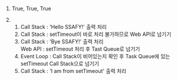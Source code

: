 1. True, True, True

2. 1. Call Stack : 'Hello SSAFY!' 출력 처리
    2. Call Stack : setTimeout이 바로 처리 불가하므로 Web API로 넘기기
    3. Call Stack : 'Bye SSAFY!' 출력 처리  
        Web API : setTimeout 처리 후 Tast Queue로 넘기기
    4. Event Loop : Call Stack이 비어있는지 확인 후 Task Queue에 있는 setTimeout Call Stack으로 넘기기
    5. Call Stack : 'I am from setTimeout' 출력 처리